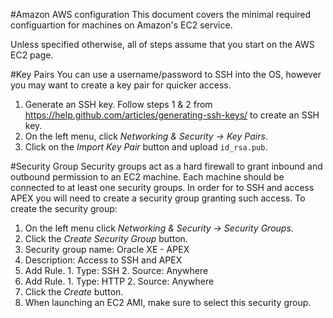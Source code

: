 #Amazon AWS configuration
This document covers the minimal required configuartion for machines on Amazon's EC2 service.

Unless specified otherwise, all of steps assume that you start on the AWS EC2 page.

#Key Pairs
You can use a username/password to SSH into the OS, however you may want to create a key pair for quicker access.

1. Generate an SSH key. Follow steps 1 & 2 from https://help.github.com/articles/generating-ssh-keys/ to create an SSH key.
2. On the left menu, click *Networking & Security -> Key Pairs*.
3. Click on the *Import Key Pair* button and upload ```id_rsa.pub```.

#Security Group
Security groups act as a hard firewall to grant inbound and outbound permission to an EC2 machine. Each machine should be connected to at least one security groups. In order for to SSH and access APEX you will need to create a security group granting such access. To create the security group:

1. On the left menu click *Networking & Security -> Security Groups*.
2. Click the *Create Security Group* button.
  1. Security group name: Oracle XE - APEX
  2. Description: Access to SSH and APEX
  3. Add Rule.
    1. Type: SSH
    2. Source: Anywhere
  4. Add Rule.
    1. Type: HTTP
    2. Source: Anywhere
3. Click the *Create* button.
4. When launching an EC2 AMI, make sure to select this security group.
